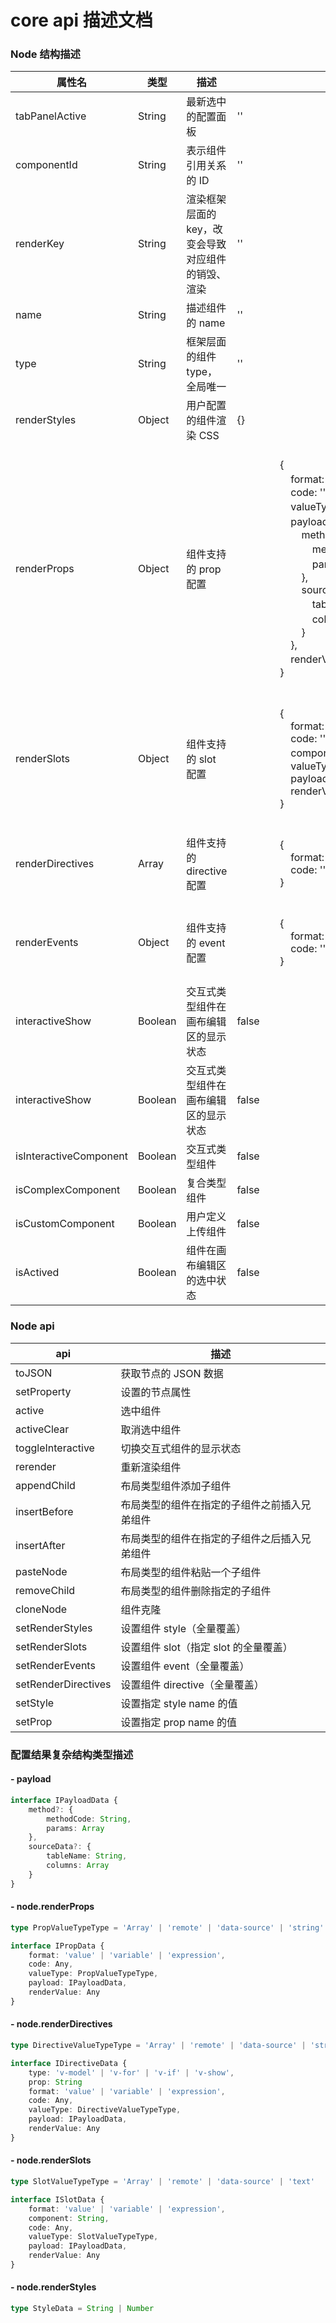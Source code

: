 # core api 描述文档

### Node 结构描述

<table style="width: 100%">
    <thead>
        <tr>
            <th>属性名</th>
            <th>类型</th>
            <th>描述</th>
            <th>结构说明</th>
        </tr>
    </thead>
    <tbody>
        <tr>
            <td>tabPanelActive</td>
            <td>String</td>
            <td>最新选中的配置面板</td>
            <td>''</td>
        </tr>
        <tr>
            <td>componentId</td>
            <td>String</td>
            <td>表示组件引用关系的 ID</td>
            <td>''</td>
        </tr>
        <tr>
            <td>renderKey</td>
            <td>String</td>
            <td>渲染框架层面的 key，改变会导致对应组件的销毁、渲染</td>
            <td>''</td>
        </tr>
        <tr>
            <td>name</td>
            <td>String</td>
            <td>描述组件的 name</td>
            <td>''</td>
        </tr>
        <tr>
            <td>type</td>
            <td>String</td>
            <td>框架层面的组件 type，全局唯一</td>
            <td>''</td>
        </tr>
        <tr>
            <td>renderStyles</td>
            <td>Object</td>
            <td>用户配置的组件渲染 CSS</td>
            <td>
                {}
            </td>
        </tr>
        <tr>
            <td>renderProps</td>
            <td>Object</td>
            <td>组件支持的 prop 配置</td>
            <td style="white-space: pre;">
                {
                    format: '', // 可选值（value、variable、expression）
                    code: '',
                    valueType: '', // format 是 value 时的值类型
                    payload: {  // 存放远程函数、数据源配置相关信息
                        method: {
                            methodCode: '' // 函数名
                            params: [] // 传递的参数
                        },
                        sourceData: {
                            tableName: '', // 数据源表名
                            columns: [] // 数据源表字段
                        }
                    }, 
                    renderValue: '' // 作用于画布编辑区的显示效果
                }
            </td>
        </tr>
        <tr>
            <td>renderSlots</td>
            <td>Object</td>
            <td>组件支持的 slot 配置</td>
            <td style="white-space: pre;">
                {
                    format: '',
                    code: '',
                    component: '', // slot 生成的组件类型，
                    valueType: '',
                    payload: {},
                    renderValue: ''
                }
            </td>
        </tr>
        <tr>
            <td>renderDirectives</td>
            <td>Array</td>
            <td>组件支持的 directive 配置</td>
            <td style="white-space: pre;">
                {
                    format: '',
                    code: '',
                }
            </td>
        </tr>
        <tr>
            <td>renderEvents</td>
            <td>Object</td>
            <td>组件支持的 event 配置</td>
            <td style="white-space: pre;">
                {
                    format: '',
                    code: '',
                }
            </td>
        </tr>
        <tr>
            <td>interactiveShow</td>
            <td>Boolean</td>
            <td>交互式类型组件在画布编辑区的显示状态</td>
            <td>false</td>
        </tr>
        <tr>
            <td>interactiveShow</td>
            <td>Boolean</td>
            <td>交互式类型组件在画布编辑区的显示状态</td>
            <td>false</td>
        </tr>
        <tr>
            <td>isInteractiveComponent</td>
            <td>Boolean</td>
            <td>交互式类型组件</td>
            <td>false</td>
        </tr>
        <tr>
            <td>isComplexComponent</td>
            <td>Boolean</td>
            <td>复合类型组件</td>
            <td>false</td>
        </tr>
        <tr>
            <td>isCustomComponent</td>
            <td>Boolean</td>
            <td>用户定义上传组件</td>
            <td>false</td>
        </tr>
        <tr>
            <td>isActived</td>
            <td>Boolean</td>
            <td>组件在画布编辑区的选中状态</td>
            <td>false</td>
        </tr>
    </tbody>
</table>


### Node api

<table style="width: 100%">
    <thead>
        <tr>
            <th>api</th>
            <th>描述</th>
        </tr>
    </thead>
    <tbody>
        <tr>
            <td>toJSON</td>
            <td>获取节点的 JSON 数据</td>
        </tr>
        <tr>
            <td>setProperty</td>
            <td>设置的节点属性</td>
        </tr>
        <tr>
            <td>active</td>
            <td>选中组件</td>
        </tr>
        <tr>
            <td>activeClear</td>
            <td>取消选中组件</td>
        </tr>
        <tr>
            <td>toggleInteractive</td>
            <td>切换交互式组件的显示状态</td>
        </tr>
        <tr>
            <td>rerender</td>
            <td>重新渲染组件</td>
        </tr>
        <tr>
            <td>appendChild</td>
            <td>布局类型组件添加子组件</td>
        </tr>
        <tr>
            <td>insertBefore</td>
            <td>布局类型的组件在指定的子组件之前插入兄弟组件</td>
        </tr>
        <tr>
            <td>insertAfter</td>
            <td>布局类型的组件在指定的子组件之后插入兄弟组件</td>
        </tr>
        <tr>
            <td>pasteNode</td>
            <td>布局类型的组件粘贴一个子组件</td>
        </tr>
        <tr>
            <td>removeChild</td>
            <td>布局类型的组件删除指定的子组件</td>
        </tr>
        <tr>
            <td>cloneNode</td>
            <td>组件克隆</td>
        </tr>
        <tr>
            <td>setRenderStyles</td>
            <td>设置组件 style（全量覆盖）</td>
        </tr>
        <tr>
            <td>setRenderSlots</td>
            <td>设置组件 slot（指定 slot 的全量覆盖）</td>
        </tr>
        <tr>
            <td>setRenderEvents</td>
            <td>设置组件 event（全量覆盖）</td>
        </tr>
        <tr>
            <td>setRenderDirectives</td>
            <td>设置组件 directive（全量覆盖）</td>
        </tr>
        <tr>
            <td>setStyle</td>
            <td>设置指定 style name 的值</td>
        </tr>
        <tr>
            <td>setProp</td>
            <td>设置指定 prop name 的值</td>
        </tr>
    </tbody>
</table>    


### 配置结果复杂结构类型描述

#### - payload
``` typescript
interface IPayloadData {
    method?: {
        methodCode: String,
        params: Array
    },
    sourceData?: {
        tableName: String,
        columns: Array
    }
}
```

#### - node.renderProps
``` typescript
type PropValueTypeType = 'Array' | 'remote' | 'data-source' | 'string' | 'json' | 'number'

interface IPropData {
    format: 'value' | 'variable' | 'expression',
    code: Any,
    valueType: PropValueTypeType,
    payload: IPayloadData,
    renderValue: Any
}
```

#### - node.renderDirectives
``` typescript
type DirectiveValueTypeType = 'Array' | 'remote' | 'data-source' | 'string'

interface IDirectiveData {
    type: 'v-model' | 'v-for' | 'v-if' | 'v-show',
    prop: String
    format: 'value' | 'variable' | 'expression',
    code: Any,
    valueType: DirectiveValueTypeType,
    payload: IPayloadData,
    renderValue: Any
}
```

#### - node.renderSlots
``` typescript
type SlotValueTypeType = 'Array' | 'remote' | 'data-source' | 'text'

interface ISlotData {
    format: 'value' | 'variable' | 'expression',
    component: String,
    code: Any,
    valueType: SlotValueTypeType,
    payload: IPayloadData,
    renderValue: Any
}
```

#### - node.renderStyles
``` typescript
type StyleData = String | Number 
```

